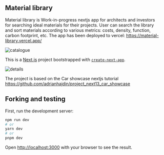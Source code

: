 ## Material library
Material library is Work-in-progress nextjs app for architects and investors for searching ideal materials for their projects. User can search the library and sort materials according to various metrics: costs, density, function, carbon footprint, etc.
The app has been deployed to vercel: https://material-library.vercel.app/


![catalogue](https://github.com/Curiosit/material-library/assets/17218693/266329d6-667b-41f4-b85d-2bb977b8c73f)


This is a [Next.js](https://nextjs.org/) project bootstrapped with [`create-next-app`](https://github.com/vercel/next.js/tree/canary/packages/create-next-app).

![details](https://github.com/Curiosit/material-library/assets/17218693/510ba5f0-1a1b-4fba-b2e3-cf94c86d5a79)



The project is based on the Car showcase nextjs tutorial https://github.com/adrianhajdin/project_next13_car_showcase

## Forking and testing
First, run the development server:

```bash
npm run dev
# or
yarn dev
# or
pnpm dev
```
Open [http://localhost:3000](http://localhost:3000) with your browser to see the result.




